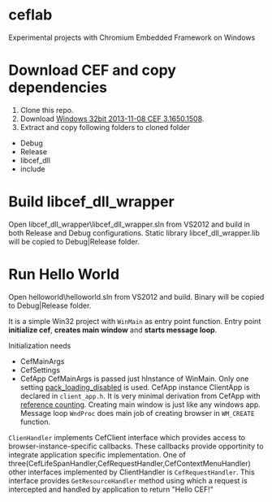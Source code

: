 ceflab
======

Experimental projects with Chromium Embedded Framework on Windows

Download CEF and copy dependencies
==================================
1. Clone this repo.
2. Download [Windows 32bit 2013-11-08 CEF 3.1650.1508](http://cefbuilds.com/).
3. Extract and copy following folders to cloned folder
  - Debug
  - Release
  - libcef_dll
  - include

Build libcef_dll_wrapper
========================
Open libcef_dll_wrapper\libcef_dll_wrapper.sln from VS2012 and build in both Release and Debug configurations.
Static library libcef_dll_wrapper.lib will be copied to Debug|Release folder.

Run Hello World
========================
Open helloworld\\helloworld.sln from VS2012 and build. Binary will be copied to Debug|Release folder.

It is a simple Win32 project with `WinMain` as entry point function. Entry point __initialize cef__, __creates main window__ and __starts message loop__. 

Initialization needs 
 - CefMainArgs
 - CefSettings 
 - CefApp
CefMainArgs is passed just hInstance of WinMain. Only one setting [pack_loading_disabled](http://magpcss.org/ceforum/apidocs/projects/\(default\)/_cef_settings_t.html#pack_loading_disabled) is used. CefApp instance ClientApp is declared in `client_app.h`. It is very minimal derivation from CefApp with [reference counting](https://code.google.com/p/chromiumembedded/wiki/GeneralUsage#Reference_Counting). Creating main window is just like any windows app.  Message loop `WndProc` does main job of creating browser in `WM_CREATE` function. 

`ClienHandler` implements CefClient interface which provides access to browser-instance-specific callbacks. These callbacks provide opportinity to integrate application specific implementation. One of three(CefLifeSpanHandler,CefRequestHandler,CefContextMenuHandler) other interfaces implemented by ClientHandler is `CefRequestHandler`. This interface provides `GetResourceHandler` method using which a request is intercepted and handled by application to return "Hello CEF!"

